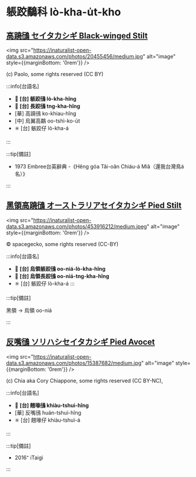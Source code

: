 # 躼跤鷸科 lò-kha-u̍t-kho

## [高蹺鴴 セイタカシギ Black-winged Stilt](https://ebird.org/species/bkwsti)

<img src="https://inaturalist-open-data.s3.amazonaws.com/photos/20455456/medium.jpg" alt="image" style={{marginBottom: '0rem'}} />

<p className="image-caption">
(c) Paolo, some rights reserved (CC BY)
</p>

:::info[台語名]

- 🎯 **[台] 躼跤鴴 lò-kha-hîng**
- 🎯 **[台] 長跤鴴 tng-kha-hîng**
- [華] 高蹺鴴 ko-khiau-hîng
- [中] 烏翼高鷸 oo-tshì-ko-u̍t
- ✳️ [台] 躼跤仔 lò-kha-á

:::

:::tip[備註]

- 1973 Embree台英辭典
-《Hêng góa Tâi-oân Chiáu-á Miâ（還我台灣鳥á名）》

:::

## [黑領高蹺鴴 オーストラリアセイタカシギ Pied Stilt](https://ebird.org/species/piesti1)

<img src="https://inaturalist-open-data.s3.amazonaws.com/photos/453916212/medium.jpeg" alt="image" style={{marginBottom: '0rem'}} />

<p className="image-caption">
© spacegecko, some rights reserved (CC-BY)
</p>

:::info[台語名]
- 🎯 **[台] 烏領躼跤鴴 oo-niá-lò-kha-hîng**
- 🎯 **[台] 烏領長跤鴴 oo-niá-tng-kha-hîng**
- ✳️ [台] 躼跤仔 lò-kha-á
:::

:::tip[備註]

黑領 -> 烏領 oo-niá

:::

## [反嘴鴴 ソリハシセイタカシギ Pied Avocet](https://ebird.org/species/pieavo1)

<img src="https://inaturalist-open-data.s3.amazonaws.com/photos/15387682/medium.jpg" alt="image" style={{marginBottom: '0rem'}} />

<p className="image-caption">
(c) Chia aka Cory Chiappone, some rights reserved (CC BY-NC),
</p>

:::info[台語名]

- 🎯 **[台] 翹喙鴴 khiàu-tshuì-hîng**
- [華] 反嘴鴴 huán-tshuì-hîng
- ✳️ [台] 翹喙仔 khiàu-tshuì-á

:::

:::tip[備註]

- 2016⁺ iTaigi

:::
